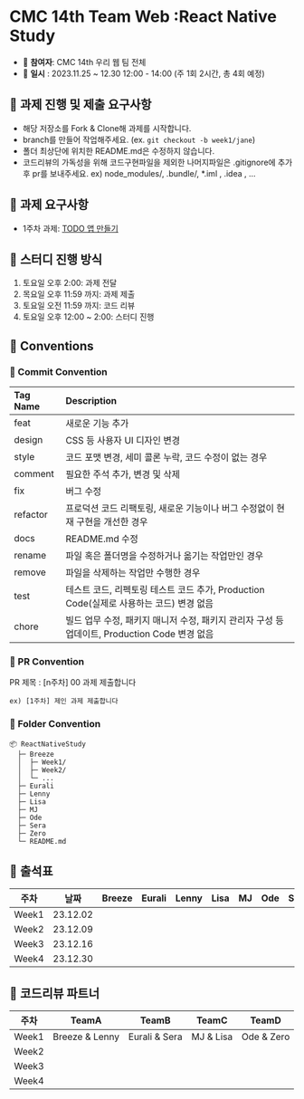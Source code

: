 # CMC 14th Team Web :React Native Study

- 🎄 **참여자**: CMC 14th 우리 웹 팀 전체
- 🎄 **일시** : 2023.11.25 ~ 12.30 12:00 - 14:00 (주 1회 2시간, 총 4회 예정)

## 🎁 과제 진행 및 제출 요구사항

- 해당 저장소를 Fork & Clone해 과제를 시작합니다.
- branch를 만들어 작업해주세요. (ex. `git checkout -b week1/jane`)
- 폴더 최상단에 위치한 README.md은 수정하지 않습니다.
- 코드리뷰의 가독성을 위해 코드구현파일을 제외한 나머지파일은 .gitignore에 추가 후 pr를 보내주세요.
  ex) node_modules/, .bundle/, \*.iml , .idea , ...

## 🎁 과제 요구사항

- 1주차 과제: [TODO 앱 만들기](https://www.figma.com/file/nWK5hwJfj70Su98vJrVRws/CMC-14th-Team-Web?type=design&node-id=0%3A1&mode=design&t=1TMCspkqHMmUtZJH-1)

## 🎁 스터디 진행 방식

1. 토요일 오후 2:00: 과제 전달
2. 목요일 오후 11:59 까지: 과제 제출
3. 토요일 오전 11:59 까지: 코드 리뷰
4. 토요일 오후 12:00 ~ 2:00: 스터디 진행

## 🎁 Conventions

### 🎄 Commit Convention

| Tag Name | Description                                                                                   |
| :------- | :-------------------------------------------------------------------------------------------- |
| feat     | 새로운 기능 추가                                                                              |
| design   | CSS 등 사용자 UI 디자인 변경                                                                  |
| style    | 코드 포맷 변경, 세미 콜론 누락, 코드 수정이 없는 경우                                         |
| comment  | 필요한 주석 추가, 변경 및 삭제                                                                |
| fix      | 버그 수정                                                                                     |
| refactor | 프로덕션 코드 리팩토링, 새로운 기능이나 버그 수정없이 현재 구현을 개선한 경우                 |
| docs     | README.md 수정                                                                                |
| rename   | 파일 혹은 폴더명을 수정하거나 옮기는 작업만인 경우                                            |
| remove   | 파일을 삭제하는 작업만 수행한 경우                                                            |
| test     | 테스트 코드, 리펙토링 테스트 코드 추가, Production Code(실제로 사용하는 코드) 변경 없음       |
| chore    | 빌드 업무 수정, 패키지 매니저 수정, 패키지 관리자 구성 등 업데이트, Production Code 변경 없음 |

### 🎄 PR Convention

PR 제목 : [n주차] 00 과제 제출합니다

```
ex) [1주차] 제인 과제 제출합니다
```

### 🎄 Folder Convention

```
📦 ReactNativeStudy
  ├─ Breeze
  │  ├─ Week1/
  │  ├─ Week2/
  │  └─ ...
  ├─ Eurali
  ├─ Lenny
  ├─ Lisa
  ├─ MJ
  ├─ Ode
  ├─ Sera
  ├─ Zero
  └─ README.md
```

## 🎁 출석표

| 주차  | 날짜     | Breeze | Eurali | Lenny | Lisa | MJ  | Ode | Sera | Zero |
| ----- | -------- | ------ | ------ | ----- | ---- | --- | --- | ---- | ---- |
| Week1 | 23.12.02 |        |        |       |      |     |     |      |      |
| Week2 | 23.12.09 |        |        |       |      |     |     |      |      |
| Week3 | 23.12.16 |        |        |       |      |     |     |      |      |
| Week4 | 23.12.30 |        |        |       |      |     |     |      |      |

## 🎁 코드리뷰 파트너

| 주차  | TeamA          | TeamB         | TeamC     | TeamD      |
| ----- | -------------- | ------------- | --------- | ---------- |
| Week1 | Breeze & Lenny | Eurali & Sera | MJ & Lisa | Ode & Zero |
| Week2 |                |               |           |            |
| Week3 |                |               |           |            |
| Week4 |                |               |           |            |
